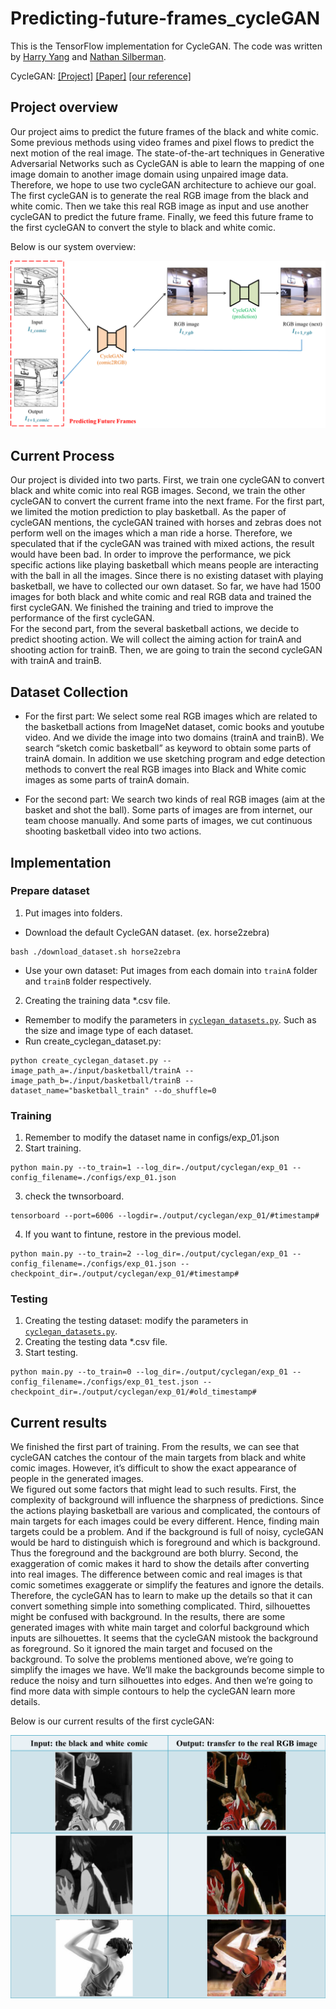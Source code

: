# Predicting-future-frames_cycleGAN
This is the TensorFlow implementation for CycleGAN. The code was written by [Harry Yang](https://www.harryyang.org) and [Nathan Silberman](https://github.com/nathansilberman).

CycleGAN: [[Project]](https://junyanz.github.io/CycleGAN/) [[Paper]](https://arxiv.org/pdf/1703.10593.pdf)  [[our reference]](https://github.com/4Catalyzer/cyclegan)

## Project overview
Our project aims to predict the future frames of the black and white comic.
Some previous methods using video frames and pixel flows to predict the next motion of the real image.
The state-of-the-art techniques in Generative Adversarial Networks such as CycleGAN is able to learn the mapping of one image domain to another image domain using unpaired image data.
Therefore, we hope to use two cycleGAN architecture to achieve our goal.
The first cycleGAN is to generate the real RGB image from the black and white comic.
Then we take this real RGB image as input and use another cycleGAN to predict the future frame.
Finally, we feed this future frame to the first cycleGAN to convert the style to black and white comic.

Below is our system overview:

<img src='readme_imgs/overview.png'/>

## Current Process
Our project is divided into two parts.
First, we train one cycleGAN to convert black and white comic into real RGB images.
Second, we train the other cycleGAN to convert the current frame into the next frame.
For the first part, we limited the motion prediction to play basketball.
As the paper of cycleGAN mentions, the cycleGAN trained with horses and zebras does not perform well on the images which a man ride a horse.
Therefore, we speculated that if the cycleGAN was trained with mixed actions, the result would have been bad.
In order to improve the performance, we pick specific actions like playing basketball which means people are interacting with the ball in all the images.
Since there is no existing dataset with playing basketball, we have to collected our own dataset.
So far, we have had 1500 images for both black and white comic and real RGB data and trained the first cycleGAN.
We finished the training and tried to improve the performance of the first cycleGAN.  
For the second part, from the several basketball actions, we decide to predict shooting action.
We will collect the aiming action for trainA and shooting action for trainB.
Then, we are going to train the second cycleGAN with trainA and trainB.

## Dataset Collection
* For the first part: 
We select some real RGB images which are related to the basketball actions from ImageNet dataset, comic books and youtube video.
And we divide the image into two domains (trainA and trainB).
We search “sketch comic basketball” as keyword to obtain some parts of trainA domain.
In addition we use sketching program and edge detection methods to convert the real RGB images into Black and White comic images as some parts of trainA domain.

* For the second part:
We search two kinds of real RGB images (aim at the basket and shot the ball).
Some parts of images are from internet, our team choose manually.
And some parts of images, we cut continuous shooting basketball video into two actions.

## Implementation
### Prepare dataset
1. Put images into folders.
* Download the default CycleGAN dataset. (ex. horse2zebra)
```
bash ./download_dataset.sh horse2zebra
```
* Use your own dataset: Put images from each domain into `trainA` folder and `trainB` folder respectively.

2. Creating the training data *.csv file.
* Remember to modify the parameters in [`cyclegan_datasets.py`](https://github.com/nemocandy5/Predicting-future-frames_cycleGAN/blob/master/code/cyclegan_datasets.py). Such as the size and image type of each dataset. 
* Run create_cyclegan_dataset.py:
```
python create_cyclegan_dataset.py --image_path_a=./input/basketball/trainA --image_path_b=./input/basketball/trainB --dataset_name="basketball_train" --do_shuffle=0
```

### Training
1. Remember to modify the dataset name in configs/exp_01.json
2. Start training.
```
python main.py --to_train=1 --log_dir=./output/cyclegan/exp_01 --config_filename=./configs/exp_01.json
```
3. check the twnsorboard.
```
tensorboard --port=6006 --logdir=./output/cyclegan/exp_01/#timestamp#
```
4. If you want to fintune, restore in the previous model.
 ```
 python main.py --to_train=2 --log_dir=./output/cyclegan/exp_01 --config_filename=./configs/exp_01.json --checkpoint_dir=./output/cyclegan/exp_01/#timestamp#
 ```

### Testing
1. Creating the testing dataset: modify the parameters in [`cyclegan_datasets.py`](https://github.com/nemocandy5/Predicting-future-frames_cycleGAN/blob/master/code/cyclegan_datasets.py).
2. Creating the testing data *.csv file.
3. Start testing.
```
python main.py --to_train=0 --log_dir=./output/cyclegan/exp_01 --config_filename=./configs/exp_01_test.json --checkpoint_dir=./output/cyclegan/exp_01/#old_timestamp# 
```

## Current results
We finished the first part of training.
From the results, we can see that cycleGAN catches the contour of the main targets from black and white comic images.
However, it’s difficult to show the exact appearance of people in the generated images.  
We figured out some factors that might lead to such results.
First, the complexity of background will influence the sharpness of predictions.
Since the actions playing basketball are various and complicated, the contours of main targets for each images could be every different.
Hence, finding main targets could be a problem.
And if the background is full of noisy, cycleGAN would be hard to distinguish which is foreground and which is background.
Thus the foreground and the background are both blurry.
Second, the exaggeration of comic makes it hard to show the details after converting into real images.
The difference between comic and real images is that comic sometimes exaggerate or simplify the features and ignore the details.
Therefore, the cycleGAN has to learn to make up the details so that it can convert something simple into something complicated.
Third, silhouettes might be confused with background.
In the results, there are some generated images with white main target and colorful background which inputs are silhouettes.
It seems that the cycleGAN mistook the background as foreground. So it ignored the main target and focused on the background. 
To solve the problems mentioned above, we’re going to simplify the images we have.
We’ll make the backgrounds become simple to reduce the noisy and turn silhouettes into edges.
And then we’re going to find more data with simple contours to help the cycleGAN learn more details.

Below is our current results of the first cycleGAN:

<img src='readme_imgs/current_results.png'/>


